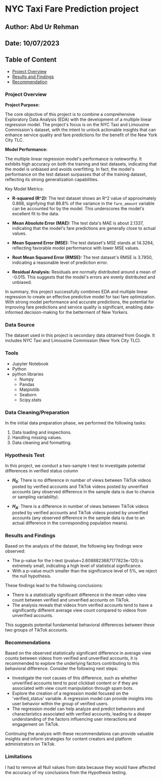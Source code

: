 # NYC Taxi Fare Prediction project

## Author: Abd Ur Rehman

## Date: 10/07/2023

## Table of Content

- [Project Overview](#project-overview)
- [Results and Findings](#results-and-findings)
- [Recommendation](#recommendations)

### Project Overview

**Project Purpose:**

The core objective of this project is to combine a comprehensive Exploratory Data Analysis (EDA) with the development of a multiple linear regression model. The project's focus is on the NYC Taxi and Limousine Commission's dataset, with the intent to unlock actionable insights that can enhance service quality and fare predictions for the benefit of the New York City TLC.

**Model Performance:**

The multiple linear regression model's performance is noteworthy. It exhibits high accuracy on both the training and test datasets, indicating that the model is unbiased and avoids overfitting. In fact, the model's performance on the test dataset surpasses that of the training dataset, reflecting its strong generalization capabilities.

Key Model Metrics:

- **R-squared (R^2):** The test dataset shows an R^2 value of approximately 0.868, signifying that 86.8% of the variance in the `fare_amount` variable can be accounted for by the model. This underscores the model's excellent fit to the data.

- **Mean Absolute Error (MAE):** The test data's MAE is about 2.1337, indicating that the model's fare predictions are generally close to actual values.

- **Mean Squared Error (MSE):** The test dataset's MSE stands at 14.3264, reflecting favorable model performance with lower MSE values.

- **Root Mean Squared Error (RMSE):** The test dataset's RMSE is 3.7850, indicating a reasonable level of prediction error.

- **Residual Analysis:** Residuals are normally distributed around a mean of -0.015. This suggests that the model's errors are evenly distributed and unbiased.

In summary, this project successfully combines EDA and multiple linear regression to create an effective predictive model for taxi fare optimization. With strong model performance and accurate predictions, the potential for improving fare predictions and service quality is significant, enabling data-informed decision-making for the betterment of New Yorkers.

### Data Source

The dataset used in this project is secondary data obtained from Google. It includes NYC Taxi and Limousine Commission (New York City TLC).

### Tools

- Jupyter Notebook
- Python
- python libraries
  - Numpy
  - Pandas
  - Matplotlib
  - Seaborn
  - Scipy.stats

### Data Cleaning/Preparation

In the initial data preparation phase, we performed the following tasks:

1. Data loading and inspections.
2. Handling missing values.
3. Data cleaning and formatting.

### Hypothesis Test

In this project, we conduct a two-sample t-test to investigate potential differences in verified status column

- **$H_0$**: There is no difference in number of views between TikTok videos posted by verified accounts and TikTok videos posted by unverified accounts (any observed difference in the sample data is due to chance or sampling variability).

- **$H_A$**: There is a difference in number of views between TikTok videos posted by verified accounts and TikTok videos posted by unverified accounts (any observed difference in the sample data is due to an actual difference in the corresponding population means).

### Results and Findings

Based on the analysis of the dataset, the following key findings were observed:

- The p-value for the t-test (pvalue=2.6088823687177823e-120) is extremely small, indicating a high level of statistical significance.
- With a p-value much smaller than the significance level of 5%, we reject the null hypothesis.

These findings lead to the following conclusions:

- There is a statistically significant difference in the mean video view count between verified and unverified accounts on TikTok.
- The analysis reveals that videos from verified accounts tend to have a significantly different average view count compared to videos from unverified accounts.

This suggests potential fundamental behavioral differences between these two groups of TikTok accounts.

### Recommendations

Based on the observed statistically significant difference in average view counts between videos from verified and unverified accounts, it is recommended to explore the underlying factors contributing to this behavioral difference. Consider the following next steps:

- Investigate the root causes of this difference, such as whether unverified accounts tend to post clickbait content or if they are associated with view count manipulation through spam bots.
- Explore the creation of a regression model focused on the 'verified_status' variable. A regression model can provide insights into user behavior within the group of verified users.
- The regression model can help analyze and predict behaviors and characteristics associated with verified accounts, leading to a deeper understanding of the factors influencing user interactions and engagement on TikTok.

Continuing the analysis with these recommendations can provide valuable insights and inform strategies for content creators and platform administrators on TikTok.

### Limitations

I had to remove all Null values from data because they would have affected the accuracy of my conclusions from the Hypothesis testing.

